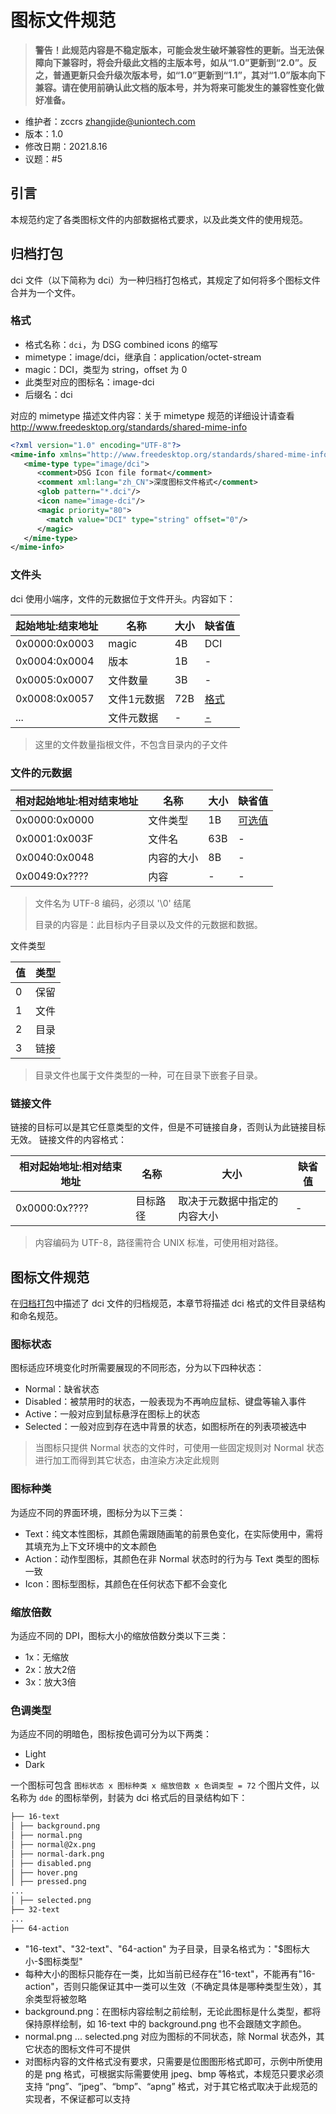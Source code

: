 # 图标文件规范

> __警告！此规范内容是不稳定版本，可能会发生破坏兼容性的更新。当无法保障向下兼容时，将会升级此文档的主版本号，如从“1.0”更新到“2.0”。反之，普通更新只会升级次版本号，如“1.0”更新到“1.1”，其对“1.0”版本向下兼容。请在使用前确认此文档的版本号，并为将来可能发生的兼容性变化做好准备。__

* 维护者：zccrs zhangjide@uniontech.com
* 版本：1.0
* 修改日期：2021.8.16
* 议题：#5

## 引言

本规范约定了各类图标文件的内部数据格式要求，以及此类文件的使用规范。

## 归档打包<a name="package"></a>

dci 文件（以下简称为 dci）为一种归档打包格式，其规定了如何将多个图标文件合并为一个文件。

### 格式

* 格式名称：`dci`，为 DSG combined icons 的缩写
* mimetype：image/dci，继承自：application/octet-stream
* magic：DCI，类型为 string，offset 为 0
* 此类型对应的图标名：image-dci
* 后缀名：dci

对应的 mimetype 描述文件内容：关于 mimetype 规范的详细设计请查看 <http://www.freedesktop.org/standards/shared-mime-info>

```xml
<?xml version="1.0" encoding="UTF-8"?>
<mime-info xmlns="http://www.freedesktop.org/standards/shared-mime-info">
   <mime-type type="image/dci">
      <comment>DSG Icon file format</comment>
      <comment xml:lang="zh_CN">深度图标文件格式</comment>
      <glob pattern="*.dci"/>
      <icon name="image-dci"/>
      <magic priority="80">
        <match value="DCI" type="string" offset="0"/>
      </magic>
   </mime-type> 
</mime-info>

```

### 文件头

dci 使用小端序，文件的元数据位于文件开头。内容如下：

| 起始地址:结束地址 | 名称 | 大小 | 缺省值 |
| ---- | ---- | ---- | ---- |
| 0x0000:0x0003 | magic | 4B | DCI |
| 0x0004:0x0004 | 版本 | 1B |-|
| 0x0005:0x0007 | 文件数量 | 3B |-|
| 0x0008:0x0057 | 文件1元数据 | 72B |[格式](#file_format)|
| ... | 文件元数据 | - |[-](#file_format)|

> 这里的文件数量指根文件，不包含目录内的子文件

### 文件的元数据 <a name="file_format"></a>

| 相对起始地址:相对结束地址 | 名称 | 大小 | 缺省值 |
| ---- | ---- | ---- | ---- |
| 0x0000:0x0000 | 文件类型 | 1B | [可选值](#file_type) |
| 0x0001:0x003F | 文件名 | 63B | - |
| 0x0040:0x0048 | 内容的大小 | 8B |-|
| 0x0049:0x???? | 内容 | - | - |

> 文件名为 UTF-8 编码，必须以 '\0' 结尾
>
> 目录的内容是：此目标内子目录以及文件的元数据和数据。

文件类型 <a name="file_type"></a>

| 值 | 类型 |
| ---- | ---- |
| 0 | 保留 |
| 1 | 文件 |
| 2 | 目录 |
| 3 | 链接 |

> 目录文件也属于文件类型的一种，可在目录下嵌套子目录。

### 链接文件

链接的目标可以是其它任意类型的文件，但是不可链接自身，否则认为此链接目标无效。
链接文件的内容格式：

| 相对起始地址:相对结束地址 | 名称 | 大小 | 缺省值 |
| ---- | ---- | ---- | ---- |
| 0x0000:0x???? | 目标路径 | 取决于元数据中指定的内容大小 | - |

> 内容编码为 UTF-8，路径需符合 UNIX 标准，可使用相对路径。

## 图标文件规范

在[归档打包](#package)中描述了 dci 文件的归档规范，本章节将描述 dci 格式的文件目录结构和命名规范。

### 图标状态

图标适应环境变化时所需要展现的不同形态，分为以下四种状态：

* Normal：缺省状态
* Disabled：被禁用时的状态，一般表现为不再响应鼠标、键盘等输入事件
* Active：一般对应到鼠标悬浮在图标上的状态
* Selected：一般对应到存在选中背景的状态，如图标所在的列表项被选中

> 当图标只提供 Normal 状态的文件时，可使用一些固定规则对 Normal 状态进行加工而得到其它状态，由渲染方决定此规则

### 图标种类

为适应不同的界面环境，图标分为以下三类：

* Text：纯文本性图标，其颜色需跟随画笔的前景色变化，在实际使用中，需将其填充为上下文环境中的文本颜色
* Action：动作型图标，其颜色在非 Normal 状态时的行为与 Text 类型的图标一致
* Icon：图标型图标，其颜色在任何状态下都不会变化

### 缩放倍数

为适应不同的 DPI，图标大小的缩放倍数分类以下三类：

* 1x：无缩放
* 2x：放大2倍
* 3x：放大3倍

### 色调类型

为适应不同的明暗色，图标按色调可分为以下两类：

* Light
* Dark

一个图标可包含 `图标状态 x 图标种类 x 缩放倍数 x 色调类型 = 72` 个图片文件，以名称为 `dde` 的图标举例，封装为 dci 格式后的目录结构如下：

```txt
├── 16-text
│ ├── background.png
│ ├── normal.png
│ ├── normal@2x.png
│ ├── normal-dark.png
│ ├── disabled.png
│ ├── hover.png
│ ├── pressed.png
...
│ ├── selected.png
├── 32-text
...
├── 64-action
```

* "16-text"、"32-text"、"64-action" 为子目录，目录名格式为："\$图标大小-$图标类型"
* 每种大小的图标只能存在一类，比如当前已经存在"16-text"，不能再有"16-action"，否则只能保证其中一类可以生效（不确定具体是哪种类型生效），其余类型将被忽略
* background.png：在图标内容绘制之前绘制，无论此图标是什么类型，都将保持原样绘制，如 16-text 中的 background.png 也不会跟随文字颜色。
* normal.png ... selected.png 对应为图标的不同状态，除 Normal 状态外，其它状态的图标文件可不提供
* 对图标内容的文件格式没有要求，只需要是位图图形格式即可，示例中所使用的是 png 格式，可根据实际需要使用 jpeg、bmp 等格式，本规范只要求必须支持 “png”、“jpeg”、“bmp”、“apng” 格式，对于其它格式取决于此规范的实现者，不保证都可以支持
